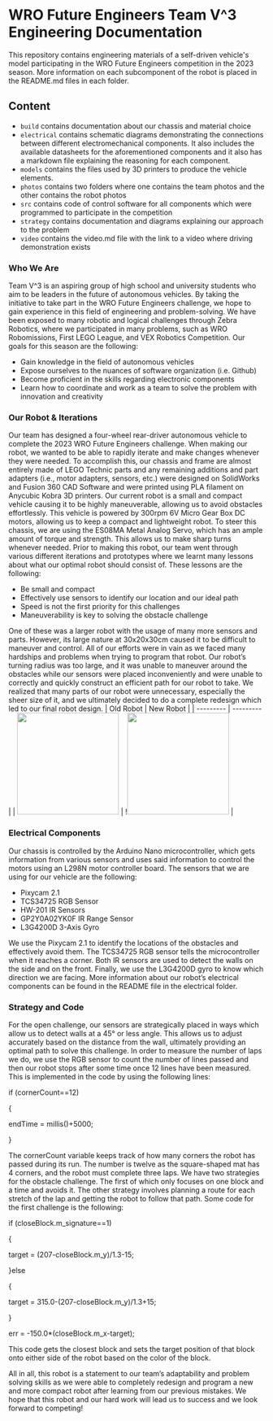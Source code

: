 WRO Future Engineers Team V^3 Engineering Documentation
====

This repository contains engineering materials of a self-driven vehicle's model participating in the WRO Future Engineers competition in the 2023 season. More information on each subcomponent of the robot is placed in the README.md files in each folder.

## Content
* `build` contains documentation about our chassis and material choice
* `electrical` contains schematic diagrams demonstrating the connections between different electromechanical components. It also includes the available datasheets for the aforementioned components and it also has a markdown file explaining the reasoning for each component.
* `models` contains the files used by 3D printers to produce the vehicle elements.
* `photos` contains two folders where one contains the team photos and the other contains the robot photos
* `src` contains code of control software for all components which were programmed to participate in the competition
* `strategy` contains documentation and diagrams explaining our approach to the problem
* `video` contains the video.md file with the link to a video where driving demonstration exists

### Who We Are
Team V^3 is an aspiring group of high school and university students who aim to be leaders in the future of autonomous vehicles. By taking the initiative to take part in the WRO Future Engineers challenge, we hope to gain experience in this field of engineering and problem-solving. We have been exposed to many robotic and logical challenges through Zebra Robotics, where we participated in many problems, such as WRO Robomissions, First LEGO League, and VEX Robotics Competition. Our goals for this season are the following:
- Gain knowledge in the field of autonomous vehicles
- Expose ourselves to the nuances of software organization (i.e. Github)
- Become proficient in the skills regarding electronic components
- Learn how to coordinate and work as a team to solve the problem with innovation and creativity

### Our Robot & Iterations
Our team has designed a four-wheel rear-driver autonomous vehicle to complete the 2023 WRO Future Engineers challenge. When making our robot, we wanted to be able to rapidly iterate and make changes whenever they were needed. To accomplish this, our chassis and frame are almost entirely made of LEGO Technic parts and any remaining additions and part adapters (i.e., motor adapters, sensors, etc.) were designed on SolidWorks and Fusion 360 CAD Software and were printed using PLA filament on Anycubic Kobra 3D printers. Our current robot is a small and compact vehicle causing it to be highly maneuverable, allowing us to avoid obstacles effortlessly. This vehicle is powered by 300rpm 6V Micro Gear Box DC motors, allowing us to keep a compact and lightweight robot. To steer this chassis, we are using the ES08MA Metal Analog Servo, which has an ample amount of torque and strength. This allows us to make sharp turns whenever needed.
Prior to making this robot, our team went through various different iterations and prototypes where we learnt many lessons about what our optimal robot should consist of. These lessons are the following:
- Be small and compact
- Effectively use sensors to identify our location and our ideal path
- Speed is not the first priority for this challenges
- Maneuverability is key to solving the obstacle challenge

One of these was a larger robot with the usage of many more sensors and parts. However, its large nature at 30x20x30cm caused it to be difficult to maneuver and control. All of our efforts were in vain as we faced many hardships and problems when trying to program that robot. Our robot’s turning radius was too large, and it was unable to maneuver around the obstacles while our sensors were placed inconveniently and were unable to correctly and quickly construct an efficient path for our robot to take. We realized that many parts of our robot were unnecessary, especially the sheer size of it, and we ultimately decided to do a complete redesign which led to our final robot design.
| Old Robot | New Robot |
| --------- | --------- |
| <img src="https://github.com/VedantGithub123/WRO-2023-FE/assets/112735969/857241b9-94ba-453f-89ac-cdbb4481c77c" width="200" height="200" /> | !<img src="https://github.com/VedantGithub123/WRO-2023-FE/assets/112735969/5507bb85-d2db-4309-833f-36882c81d8dc" width="200" height="200" /> |

### Electrical Components
Our chassis is controlled by the Arduino Nano microcontroller, which gets information from various sensors and uses said information to control the motors using an L298N motor controller board. The sensors that we are using for our vehicle are the following:
- Pixycam 2.1
- TCS34725 RGB Sensor
- HW-201 IR Sensors
- GP2Y0A02YK0F IR Range Sensor
- L3G4200D 3-Axis Gyro

We use the Pixycam 2.1 to identify the locations of the obstacles and effectively avoid them. The TCS34725 RGB sensor tells the microcontroller when it reaches a corner. Both IR sensors are used to detect the walls on the side and on the front. Finally, we use the L3G4200D gyro to know which direction we are facing. More information about our robot’s electrical components can be found in the README file in the electrical folder.

### Strategy and Code
For the open challenge, our sensors are strategically placed in ways which allow us to detect walls at a 45° or less angle. This allows us to adjust accurately based on the distance from the wall, ultimately providing an optimal path to solve this challenge. In order to measure the number of laps we do, we use the RGB sensor to count the number of lines passed and then our robot stops after some time once 12 lines have been measured. This is implemented in the code by using the following lines:

if (cornerCount==12)

{

  endTime = millis()+5000;
  
}

The cornerCount variable keeps track of how many corners the robot has passed during its run. The number is twelve as the square-shaped mat has 4 corners, and the robot must complete three laps.
We have two strategies for the obstacle challenge. The first of which only focuses on one block and a time and avoids it. The other strategy involves planning a route for each stretch of the lap and getting the robot to follow that path. Some code for the first challenge is the following:

if (closeBlock.m_signature==1)

{

target = (207-closeBlock.m_y)/1.3-15;

}else

{

target = 315.0-(207-closeBlock.m_y)/1.3+15;

}

err = -150.0*(closeBlock.m_x-target);

This code gets the closest block and sets the target position of that block onto either side of the robot based on the color of the block.

All in all, this robot is a statement to our team’s adaptability and problem solving skills as we were able to completely redesign and program a new and more compact robot after learning from our previous mistakes. We hope that this robot and our hard work will lead us to success and we look forward to competing!


